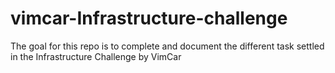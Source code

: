 # vimcar-Infrastructure-challenge
The goal for this repo is to complete and document the different task settled in the  Infrastructure Challenge by VimCar
